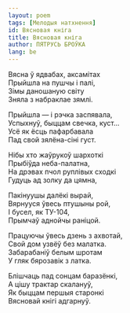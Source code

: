 ```yaml
---
layout: poem
tags: [Мелодыя натхнення]
id: Вясновая кніга
title: Вясновая кніга
author: ПЯТРУСЬ БРОЎКА
lang: be
---
```



Вясна ў ядвабах, аксамітах  
Прыйшла на пушчы і палі,  
Зімы даношаную світу  
Зняла з набраклае зямлі.  

Прыйшла — і рэчка заспявала,  
Успыхнуў, быццам свечка, куст...  
Усё як ёсць пафарбавала  
Пад свой зялёна-сіні густ.  

Нібы хто жаўрукоў шархоткі  
Прыбіўда неба-палатна,  
На дрэвах пчол руплівых сходкі  
Гудуць ад золку да цямна,  

Пакінуушы далёкі вырай,  
Вярнууся ўвесь птушыны рой,  
I бусел, як ТУ-104,  
Прымчаў аднойчы раніцой.  

Працуючы ўвесь дзень з ахвотай,  
Свой дом узвёў без малатка.  
Забарабаніў белым шротам  
У гляк бярозавік з латка.  

Блішчаць пад сонцам баразёнкі,  
А цішу трактар скалануў,  
Як быццам першыя старонкі  
Вясновай кнігі адгарнуў.  